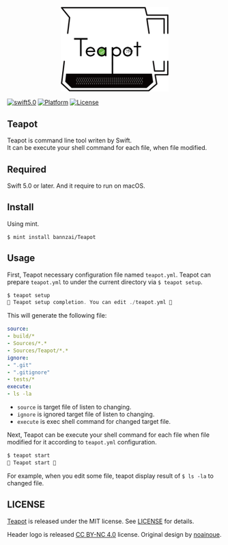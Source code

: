 <div align="center" >
  <img width="50%" src="logo/teapot_logo.png" />
</div>

[![swift5.0](https://img.shields.io/badge/language-swift5.0-blue.svg?style=flat)](https://developer.apple.com/swift)
[![Platform](https://img.shields.io/badge/platform-macOS-green.svg)](https://img.shields.io/badge/platform-macOS-green.svg)
[![License](http://img.shields.io/badge/license-MIT-000000.svg?style=)](https://github.com/bannzai/Teapot/blob/master/LICENSE)

## Teapot
Teapot is command line tool writen by Swift.  
It can be execute your shell command for each file, when file modified.

## Required
Swift 5.0 or later.
And it require to run on macOS.


## Install
Using mint. 
```shell
$ mint install bannzai/Teapot
```

## Usage
First, Teapot necessary configuration file named `teapot.yml`.
Teapot can prepare `teapot.yml` to under the current directory via `$ teapot setup`.
```swift
$ teapot setup
🍵 Teapot setup completion. You can edit ./teapot.yml 🍵
```

This will generate the following file:
```yaml
source:
- build/*
- Sources/*.*
- Sources/Teapot/*.*
ignore:
- ".git"
- ".gitignore"
- tests/*
execute: 
- ls -la
```

- `source` is target file of listen to changing.
- `ignore` is ignored target file of listen to changing.
- `execute` is exec shell command for changed target file.

Next, Teapot can be execute your shell command for each file when file modified for it according to `teapot.yml` configuration. 

```swift
$ teapot start
🍵 Teapot start 🍵
```

For example, when you edit some file, teapot display result of `$ ls -la` to changed file.

## LICENSE
[Teapot](https://github.com/bannzai/Teapot/) is released under the MIT license. See [LICENSE](https://github.com/bannzai/Teapot/blob/master/LICENSE.txt) for details.

Header logo is released [CC BY-NC 4.0](https://creativecommons.org/licenses/by-nc/4.0/deed) license. Original design by [noainoue](https://github.com/noainoue).<Paste>

